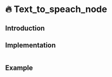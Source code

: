 # 🔥 Text_to_speach_node

## Introduction


## Implementation
```python
```
## Example
```python
```
